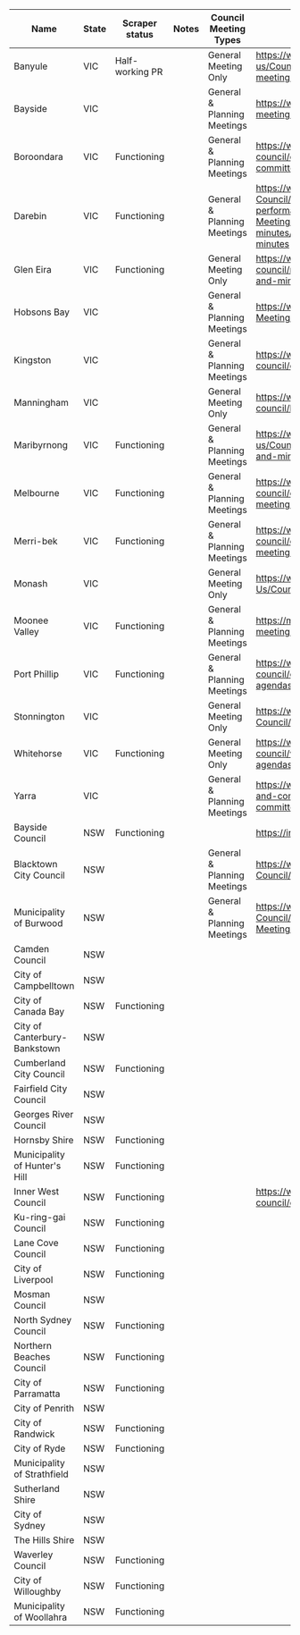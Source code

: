 | Name                          | State | Scraper status  | Notes | Council Meeting Types       | Council Meeting Agenda Page Link                                                                                                                                                                    | General Meeting Schedule Link                                                                                                | Slug                 | FIELD8 |
| ----------------------------- | ----- | --------------- | ----- | --------------------------- | --------------------------------------------------------------------------------------------------------------------------------------------------------------------------------------------------- | ---------------------------------------------------------------------------------------------------------------------------- | -------------------- | ------ |
| Banyule                       | VIC   | Half-working PR |       | General Meeting Only        | https://www.banyule.vic.gov.au/About-us/Councillors-and-Council-meetings/Council-meetings/Council-meeting-agendas-and-minutes                                                                       | https://www.banyule.vic.gov.au/About-us/Councillors-and-Council-meetings/Council-meetings                                    | banyule              |        |
| Bayside                       | VIC   |                 |       | General & Planning Meetings | https://www.bayside.vic.gov.au/council/council-meetings-agendas-and-minutes                                                                                                                         | https://www.bayside.vic.gov.au/council/council-meetings-agendas-and-minutes                                                  | bayside_vic          |        |
| Boroondara                    | VIC   | Functioning     |       | General & Planning Meetings | https://www.boroondara.vic.gov.au/about-council/councillors-and-meetings/council-and-committee-meetings                                                                                             | https://www.boroondara.vic.gov.au/about-council/councillors-and-meetings/council-and-committee-meetings/2023-meeting-dates   | boroondara           |        |
| Darebin                       | VIC   | Functioning     |       | General & Planning Meetings | https://www.darebin.vic.gov.au/About-Council/Council-structure-and-performance/Council-and-Committee-Meetings/Council-meetings/Meeting-agendas-and-minutes/2023-Council-meeting-agendas-and-minutes | https://www.darebin.vic.gov.au/councilmeetings                                                                               | darebin              |        |
| Glen Eira                     | VIC   | Functioning     |       | General Meeting Only        | https://www.gleneira.vic.gov.au/about-council/meetings-and-agendas/council-agendas-and-minutes                                                                                                      | https://www.gleneira.vic.gov.au/about-council/meetings-and-agendas/council-meeting-information                               | glen_eira            |        |
| Hobsons Bay                   | VIC   |                 |       | General & Planning Meetings | https://www.hobsonsbay.vic.gov.au/Council/Council-Meetings/Minutes-and-Agendas                                                                                                                      | https://www.hobsonsbay.vic.gov.au/Council/Council-Meetings/Council-meeting-timetable                                         | hobsons_bay          |        |
| Kingston                      | VIC   |                 |       | General & Planning Meetings | https://www.kingston.vic.gov.au/council/your-council/council-meetings/agendas-and-minutes                                                                                                           | https://www.kingston.vic.gov.au/council/your-council/council-meetings/upcoming-council-meetings                              | kingston             |        |
| Manningham                    | VIC   |                 |       | General Meeting Only        | https://www.manningham.vic.gov.au/about-council/how-council-works/council-meetings                                                                                                                  | https://www.manningham.vic.gov.au/about-council/how-council-works/council-meetings                                           | manningham           |        |
| Maribyrnong                   | VIC   | Functioning     |       | General & Planning Meetings | https://www.maribyrnong.vic.gov.au/About-us/Council-and-committee-meetings/Agendas-and-minutes                                                                                                      | https://www.maribyrnong.vic.gov.au/About-us/Council-and-committee-meetings/2023-Schedule-of-Meeting-Dates                    | maribyrnong          |        |
| Melbourne                     | VIC   | Functioning     |       | General & Planning Meetings | https://www.melbourne.vic.gov.au/about-council/committees-meetings/Pages/upcoming-meetings.aspx                                                                                                     | https://www.melbourne.vic.gov.au/about-council/committees-meetings/Pages/upcoming-meetings.aspx                              | melbourne            |        |
| Merri-bek                     | VIC   | Functioning     |       | General & Planning Meetings | https://www.merri-bek.vic.gov.au/my-council/council-and-committee-meetings/council-meetings/nextcouncilmeetingagenda/#autoAnchor2                                                                   | https://www.merri-bek.vic.gov.au/my-council/council-and-committee-meetings/council-meetings/council-meeting-dates-locations/ | merri_bek            |        |
| Monash                        | VIC   |                 |       | General Meeting Only        | https://www.monash.vic.gov.au/About-Us/Council/Council-Meetings/Agendas-Minutes                                                                                                                     | https://www.monash.vic.gov.au/About-Us/Council/Council-Meetings/Council-Meetings-Schedule                                    | monash               |        |
| Moonee Valley                 | VIC   | Functioning     |       | General & Planning Meetings | https://mvcc.vic.gov.au/my-council/council-meetings/                                                                                                                                                | https://mvcc.vic.gov.au/my-council/council-meetings/                                                                         | moonee-valley        |        |
| Port Phillip                  | VIC   | Functioning     |       | General & Planning Meetings | https://www.portphillip.vic.gov.au/about-the-council/council-meetings/2023-meetings-and-agendas                                                                                                     | https://www.portphillip.vic.gov.au/about-the-council/council-meetings/2023-timetable-council-meetings                        | port_phillip         |        |
| Stonnington                   | VIC   |                 |       | General Meeting Only        | https://www.stonnington.vic.gov.au/About/About-Council/Council-meetings/Minutes-and-agendas                                                                                                         | https://www.stonnington.vic.gov.au/About/About-Council/Council-meetings/Council-meeting-calendar                             | stonnington          |        |
| Whitehorse                    | VIC   | Functioning     |       | General Meeting Only        | https://www.whitehorse.vic.gov.au/about-council/what-we-do/meetings/council-meeting-agendas-minutes                                                                                                 | https://www.whitehorse.vic.gov.au/about-council/what-we-do/meetings/council-meeting-dates                                    | whitehorse           |        |
| Yarra                         | VIC   |                 |       | General & Planning Meetings | https://www.yarracity.vic.gov.au/about-us/council-and-committee-meetings/upcoming-council-and-committee-meetings                                                                                    | https://www.yarracity.vic.gov.au/about-us/council-and-committee-meetings/upcoming-council-and-committee-meetings             | yarra                |        |
| Bayside Council               | NSW   | Functioning     |       |                             | https://infoweb.bayside.nsw.gov.au/?committee=1                                                                                                                                                     |                                                                                                                              | bayside_nsw          |        |
| Blacktown City Council        | NSW   |                 |       | General & Planning Meetings | https://www.blacktown.nsw.gov.au/About-Council/How-we-work/Business-Papers                                                                                                                          | https://www.blacktown.nsw.gov.au/About-Council/How-we-work/Council-and-committee-meetings                                    | blacktown            |        |
| Municipality of Burwood       | NSW   |                 |       | General & Planning Meetings | https://www.burwood.nsw.gov.au/Our-Council/Council-and-Committee-Meetings/Minutes-and-Agendas                                                                                                       |                                                                                                                              | burwood              |        |
| Camden Council                | NSW   |                 |       |                             |                                                                                                                                                                                                     |                                                                                                                              | camden               |        |
| City of Campbelltown          | NSW   |                 |       |                             |                                                                                                                                                                                                     |                                                                                                                              | campbelltown         |        |
| City of Canada Bay            | NSW   | Functioning     |       |                             |                                                                                                                                                                                                     |                                                                                                                              | canada_bay           |        |
| City of Canterbury-Bankstown  | NSW   |                 |       |                             |                                                                                                                                                                                                     |                                                                                                                              | canterbury_blacktown |        |
| Cumberland City Council       | NSW   | Functioning     |       |                             |                                                                                                                                                                                                     |                                                                                                                              | cumberland           |        |
| Fairfield City Council        | NSW   |                 |       |                             |                                                                                                                                                                                                     |                                                                                                                              | fairfield            |        |
| Georges River Council         | NSW   |                 |       |                             |                                                                                                                                                                                                     |                                                                                                                              | georges_river        |        |
| Hornsby Shire                 | NSW   | Functioning     |       |                             |                                                                                                                                                                                                     |                                                                                                                              | hornsby              |        |
| Municipality of Hunter's Hill | NSW   | Functioning     |       |                             |                                                                                                                                                                                                     |                                                                                                                              | hunters_hill         |        |
| Inner West Council            | NSW   | Functioning     |       |                             | https://www.innerwest.nsw.gov.au/about/the-council/council-meetings/current-council-meetings                                                                                                        |                                                                                                                              | inner_west           |        |
| Ku-ring-gai Council           | NSW   | Functioning     |       |                             |                                                                                                                                                                                                     |                                                                                                                              | ku_ring_gai          |        |
| Lane Cove Council             | NSW   | Functioning     |       |                             |                                                                                                                                                                                                     |                                                                                                                              | lane_cove            |        |
| City of Liverpool             | NSW   | Functioning     |       |                             |                                                                                                                                                                                                     |                                                                                                                              | liverpool            |        |
| Mosman Council                | NSW   |                 |       |                             |                                                                                                                                                                                                     |                                                                                                                              | mosman               |        |
| North Sydney Council          | NSW   | Functioning     |       |                             |                                                                                                                                                                                                     |                                                                                                                              | north_sydney         |        |
| Northern Beaches Council      | NSW   | Functioning     |       |                             |                                                                                                                                                                                                     |                                                                                                                              | northern_beaches     |        |
| City of Parramatta            | NSW   | Functioning     |       |                             |                                                                                                                                                                                                     |                                                                                                                              | parramatta           |        |
| City of Penrith               | NSW   |                 |       |                             |                                                                                                                                                                                                     |                                                                                                                              | penrith              |        |
| City of Randwick              | NSW   | Functioning     |       |                             |                                                                                                                                                                                                     |                                                                                                                              | Randwick             |        |
| City of Ryde                  | NSW   | Functioning     |       |                             |                                                                                                                                                                                                     |                                                                                                                              | ryde                 |        |
| Municipality of Strathfield   | NSW   |                 |       |                             |                                                                                                                                                                                                     |                                                                                                                              | strathfield          |        |
| Sutherland Shire              | NSW   |                 |       |                             |                                                                                                                                                                                                     |                                                                                                                              | sutherland           |        |
| City of Sydney                | NSW   |                 |       |                             |                                                                                                                                                                                                     |                                                                                                                              | sydney               |        |
| The Hills Shire               | NSW   |                 |       |                             |                                                                                                                                                                                                     |                                                                                                                              | the_hills            |        |
| Waverley Council              | NSW   | Functioning     |       |                             |                                                                                                                                                                                                     |                                                                                                                              | waverley             |        |
| City of Willoughby            | NSW   | Functioning     |       |                             |                                                                                                                                                                                                     |                                                                                                                              | willoughby           |        |
| Municipality of Woollahra     | NSW   | Functioning     |       |                             |                                                                                                                                                                                                     |                                                                                                                              | woollahra            |        |
